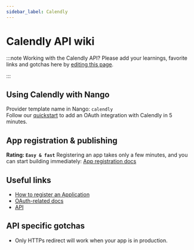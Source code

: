 ```yaml
---
sidebar_label: Calendly
---
```


# Calendly API wiki

:::note Working with the Calendly API?
Please add your learnings, favorite links and gotchas here by [editing this page](https://github.com/nangohq/nango/tree/master/docs/docs/providers/calendly.md).

:::

## Using Calendly with Nango

Provider template name in Nango: `calendly`  
Follow our [quickstart](../quickstart.md) to add an OAuth integration with Calendly in 5 minutes.

## App registration & publishing

**Rating: `Easy & fast`**
Registering an app takes only a few minutes, and you can start building immediately: [App registration docs](https://developer.calendly.com/create-a-developer-account)



## Useful links

- [How to register an Application](https://developer.calendly.com/create-a-developer-account)
- [OAuth-related docs](https://developer.calendly.com/api-docs/3cefb59b832eb-calendly-o-auth-2-0m)
- [API](https://developer.calendly.com/getting-started)


## API specific gotchas
- Only HTTPs redirect will work when your app is in production.
